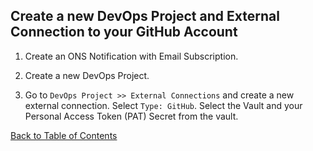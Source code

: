 ## Create a new DevOps Project and External Connection to your GitHub Account

1. Create an ONS Notification with Email Subscription.

2. Create a new DevOps Project.

3. Go to `DevOps Project >> External Connections` and create a new external connection. Select `Type: GitHub`. Select the Vault and your Personal Access Token (PAT) Secret from the vault.


[Back to Table of Contents](../README.md#table-of-contents)